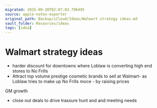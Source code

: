 ```yaml
---
migrated: 2025-09-20T02:07:03.796495
source: apple-notes-exporter
original_path: Backup/iCloud/Ideas/Walmart strategy ideas.md
vault_folder: Resources/ideas
tags: [idea]
---
```

# Walmart strategy ideas

- harder discount for downtowns where Loblaw is converting high end stores to No Frills
- Attract top volume prestige cosmetic brands to sell at Walmart- as Loblaw tries to make up No Frills moce - by raising prices

GM growth
- close out deals to drive trassure hunt and and meeting needs 

